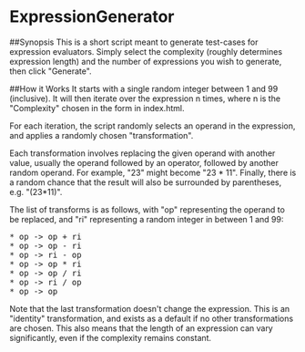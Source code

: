 # ExpressionGenerator

##Synopsis
This is a short script meant to generate test-cases for expression evaluators. Simply select the complexity (roughly determines expression length) and the number of expressions you wish to generate, then click "Generate".

##How it Works
It starts with a single random integer between 1 and 99 (inclusive). It will then iterate over the expression n times, where n is the "Complexity" chosen in the form in index.html.

For each iteration, the script randomly selects an operand in the expression, and applies a randomly chosen "transformation".

Each transformation involves replacing the given operand with another value, usually the operand followed by an operator, followed by another random operand. For example, "23" might become "23 * 11". Finally, there is a random chance that the result will also be surrounded by parentheses, e.g. "(23*11)".

The list of transforms is as follows, with "op" representing the operand to be replaced, and "ri" representing a random integer in between 1 and 99:

<pre>
* op -> op + ri
* op -> op - ri
* op -> ri - op
* op -> op * ri
* op -> op / ri
* op -> ri / op
* op -> op
</pre>

Note that the last transformation doesn't change the expression. This is an "identity" transformation, and exists as a default if no other transformations are chosen. This also means that the length of an expression can vary significantly, even if the complexity remains constant.
